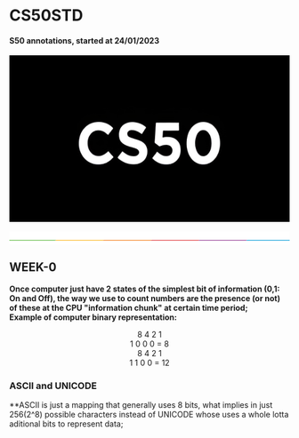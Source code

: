 # CS50STD
#### S50 annotations, started at 24/01/2023 <br/>

<p align = "center" >
    <img src="https://github.com/nullTyype/CS50STD/raw/master/assets/cs50.png" width = "600" height = "300" >
</p>

<img src="https://github.com/nullTyype/CS50STD/raw/master/assets/split.png" align = "center" >

## WEEK-0
**Once computer just have 2 states of the simplest bit of information (0,1: On and Off), the way we use to count numbers are the presence (or not) of these at the CPU "information chunk" at certain time period; <br/>
Example of computer binary representation:**<br/>
<p align = "center">
    8 4 2 1 <br/>
    1 0 0 0 = 8 <br/>
    8 4 2 1 <br/>
    1 1 0 0 = 12<br/>
</p>

### ASCII and UNICODE

**ASCII is just a mapping that generally uses 8 bits, what implies in just 256(2^8) possible characters instead of UNICODE whose uses a whole lotta aditional bits to represent data;
